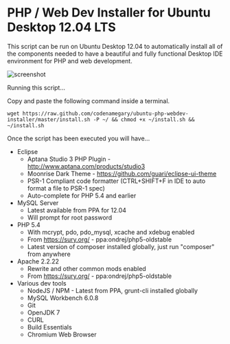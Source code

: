 # PHP / Web Dev Installer for Ubuntu Desktop 12.04 LTS

This script can be run on Ubuntu Desktop 12.04 to automatically install all of the components needed to have a beautiful and fully functional Desktop IDE environment for PHP and web development.

![screenshot](https://raw.github.com/guari/eclipse-ui-theme/master/com.github.eclipseuitheme.themes.plugin/screenshot/screenshot-ubuntu_v0.8.2.png)

Running this script...

Copy and paste the following command inside a terminal.

```
wget https://raw.github.com/codenamegary/ubuntu-php-webdev-installer/master/install.sh -P ~/ && chmod +x ~/install.sh && ~/install.sh
```

Once the script has been executed you will have...

* Eclipse
  * Aptana Studio 3 PHP Plugin - http://www.aptana.com/products/studio3
  * Moonrise Dark Theme - https://github.com/guari/eclipse-ui-theme
  * PSR-1 Compliant code formatter (CTRL+SHIFT+F in IDE to auto format a file to PSR-1 spec)
  * Auto-complete for PHP 5.4 and earlier
* MySQL Server
  * Latest available from PPA for 12.04
  * Will prompt for root password
* PHP 5.4
  * With mcrypt, pdo, pdo_mysql, xcache and xdebug enabled
  * From https://sury.org/ - ppa:ondrej/php5-oldstable
  * Latest version of composer installed globally, just run "composer" from anywhere
* Apache 2.2.22
  * Rewrite and other common mods enabled
  * From https://sury.org/ - ppa:ondrej/php5-oldstable
* Various dev tools
  * NodeJS / NPM - Latest from PPA, grunt-cli installed globally
  * MySQL Workbench 6.0.8
  * Git
  * OpenJDK 7
  * CURL
  * Build Essentials
  * Chromium Web Browser

